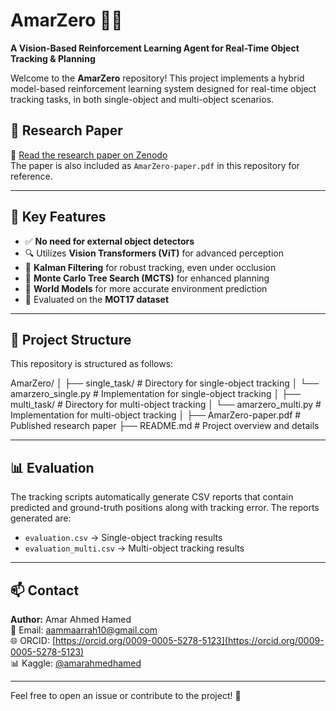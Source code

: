 # AmarZero 🧠🎯  
**A Vision-Based Reinforcement Learning Agent for Real-Time Object Tracking & Planning**  

Welcome to the **AmarZero** repository! This project implements a hybrid model-based reinforcement learning system designed for real-time object tracking tasks, in both single-object and multi-object scenarios.

## 📄 Research Paper  
🔗 [Read the research paper on Zenodo](https://zenodo.org/records/15208167)  
The paper is also included as `AmarZero-paper.pdf` in this repository for reference.

---

## 🚀 Key Features  
- ✅ **No need for external object detectors**  
- 🔍 Utilizes **Vision Transformers (ViT)** for advanced perception  
- 🔄 **Kalman Filtering** for robust tracking, even under occlusion  
- 🌲 **Monte Carlo Tree Search (MCTS)** for enhanced planning  
- 🧠 **World Models** for more accurate environment prediction  
- 🧪 Evaluated on the **MOT17 dataset**

---

## 📁 Project Structure  
This repository is structured as follows:

AmarZero/ │ ├── single_task/ # Directory for single-object tracking │ └── amarzero_single.py # Implementation for single-object tracking │ ├── multi_task/ # Directory for multi-object tracking │ └── amarzero_multi.py # Implementation for multi-object tracking │ ├── AmarZero-paper.pdf # Published research paper ├── README.md # Project overview and details


---

## 📊 Evaluation  
The tracking scripts automatically generate CSV reports that contain predicted and ground-truth positions along with tracking error. The reports generated are:

- `evaluation.csv` → Single-object tracking results  
- `evaluation_multi.csv` → Multi-object tracking results

---

## 📫 Contact  
**Author:** Amar Ahmed Hamed  
📧 Email: [aammaarrah10@gmail.com](mailto:aammaarrah10@gmail.com)  
🌐 ORCID: [https://orcid.org/0009-0005-5278-5123](https://orcid.org/0009-0005-5278-5123)  
📊 Kaggle: [@amarahmedhamed](https://www.kaggle.com/amarahmedhamed)

---

Feel free to open an issue or contribute to the project! 🚀

